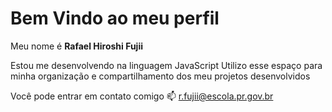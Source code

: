# **Bem Vindo ao meu perfil**

Meu nome é **Rafael Hiroshi Fujii**

Estou me desenvolvendo na linguagem JavaScript
Utilizo esse espaço para minha organização e compartilhamento dos meu projetos desenvolvidos

Você pode entrar em contato comigo 📫
r.fujii@escola.pr.gov.br
